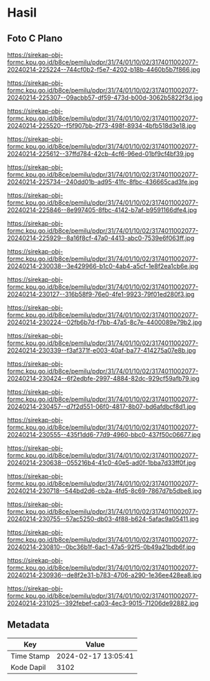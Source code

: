 # Hasil

## Foto C Plano

https://sirekap-obj-formc.kpu.go.id/b8ce/pemilu/pdpr/31/74/01/10/02/3174011002077-20240214-225224--744cf0b2-f5e7-4202-b18b-4460b5b7f866.jpg

https://sirekap-obj-formc.kpu.go.id/b8ce/pemilu/pdpr/31/74/01/10/02/3174011002077-20240214-225307--09acbb57-df59-473d-b00d-3062b5822f3d.jpg

https://sirekap-obj-formc.kpu.go.id/b8ce/pemilu/pdpr/31/74/01/10/02/3174011002077-20240214-225520--f5f907bb-2f73-498f-8934-4bfb518d3e18.jpg

https://sirekap-obj-formc.kpu.go.id/b8ce/pemilu/pdpr/31/74/01/10/02/3174011002077-20240214-225612--37ffd784-42cb-4cf6-96ed-01bf9cf4bf39.jpg

https://sirekap-obj-formc.kpu.go.id/b8ce/pemilu/pdpr/31/74/01/10/02/3174011002077-20240214-225734--240dd01b-ad95-41fc-8fbc-436665cad3fe.jpg

https://sirekap-obj-formc.kpu.go.id/b8ce/pemilu/pdpr/31/74/01/10/02/3174011002077-20240214-225846--8e997405-8fbc-4142-b7af-b9591166dfe4.jpg

https://sirekap-obj-formc.kpu.go.id/b8ce/pemilu/pdpr/31/74/01/10/02/3174011002077-20240214-225929--8a16f8cf-47a0-4413-abc0-7539e6f063ff.jpg

https://sirekap-obj-formc.kpu.go.id/b8ce/pemilu/pdpr/31/74/01/10/02/3174011002077-20240214-230038--3e429966-b1c0-4ab4-a5cf-1e8f2ea1cb6e.jpg

https://sirekap-obj-formc.kpu.go.id/b8ce/pemilu/pdpr/31/74/01/10/02/3174011002077-20240214-230127--316b58f9-76e0-4fe1-9923-79f01ed280f3.jpg

https://sirekap-obj-formc.kpu.go.id/b8ce/pemilu/pdpr/31/74/01/10/02/3174011002077-20240214-230224--02fb6b7d-f7bb-47a5-8c7e-4400089e79b2.jpg

https://sirekap-obj-formc.kpu.go.id/b8ce/pemilu/pdpr/31/74/01/10/02/3174011002077-20240214-230339--f3af371f-e003-40af-ba77-414275a07e8b.jpg

https://sirekap-obj-formc.kpu.go.id/b8ce/pemilu/pdpr/31/74/01/10/02/3174011002077-20240214-230424--6f2edbfe-2997-4884-82dc-929cf59afb79.jpg

https://sirekap-obj-formc.kpu.go.id/b8ce/pemilu/pdpr/31/74/01/10/02/3174011002077-20240214-230457--d7f2d551-06f0-4817-8b07-bd6afdbcf8d1.jpg

https://sirekap-obj-formc.kpu.go.id/b8ce/pemilu/pdpr/31/74/01/10/02/3174011002077-20240214-230555--435f1dd6-77d9-4960-bbc0-437f50c06677.jpg

https://sirekap-obj-formc.kpu.go.id/b8ce/pemilu/pdpr/31/74/01/10/02/3174011002077-20240214-230638--055216b4-41c0-40e5-ad0f-1bba7d33ff0f.jpg

https://sirekap-obj-formc.kpu.go.id/b8ce/pemilu/pdpr/31/74/01/10/02/3174011002077-20240214-230718--544bd2d6-cb2a-4fd5-8c69-7867d7b5dbe8.jpg

https://sirekap-obj-formc.kpu.go.id/b8ce/pemilu/pdpr/31/74/01/10/02/3174011002077-20240214-230755--57ac5250-db03-4f88-b624-5afac9a05411.jpg

https://sirekap-obj-formc.kpu.go.id/b8ce/pemilu/pdpr/31/74/01/10/02/3174011002077-20240214-230810--0bc36b1f-6ac1-47a5-92f5-0b49a21bdb6f.jpg

https://sirekap-obj-formc.kpu.go.id/b8ce/pemilu/pdpr/31/74/01/10/02/3174011002077-20240214-230936--de8f2e31-b783-4706-a290-1e36ee428ea8.jpg

https://sirekap-obj-formc.kpu.go.id/b8ce/pemilu/pdpr/31/74/01/10/02/3174011002077-20240214-231025--392febef-ca03-4ec3-9015-71206de92882.jpg


## Metadata

| Key        | Value               |
| ---------- | ------------------- |
| Time Stamp | 2024-02-17 13:05:41 |
| Kode Dapil | 3102                |



